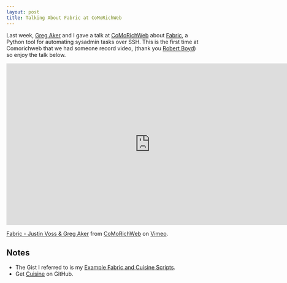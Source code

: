 ```yaml
---
layout: post
title: Talking About Fabric at CoMoRichWeb 
---
```


Last week, [Greg Aker][greg] and I gave a talk at [CoMoRichWeb][comorichweb] about [Fabric][],
a Python tool for automating sysadmin tasks over SSH. This is the first time at Comorichweb 
that we had someone record video, (thank you [Robert Boyd][rboyd]) so enjoy the talk below.

[greg]: http://www.gregaker.net/
[comorichweb]: http://comorichweb.posterous.com/
[Fabric]: http://fabfile.org/
[rboyd]: http://twitter.com/rboyd

<iframe src="http://player.vimeo.com/video/28457665?title=0&amp;byline=0&amp;portrait=0&amp;color=ff9933" width="750" height="422" frameborder="0"></iframe><p><a href="http://vimeo.com/28457665">Fabric - Justin Voss & Greg Aker</a> from <a href="http://vimeo.com/user1357354">CoMoRichWeb</a> on <a href="http://vimeo.com">Vimeo</a>.</p>

Notes
-----

* The Gist I referred to is my [Example Fabric and Cuisine Scripts][gist].
* Get [Cuisine][] on GitHub.

[gist]: https://gist.github.com/1035890
[Cuisine]: https://github.com/sebastien/cuisine
